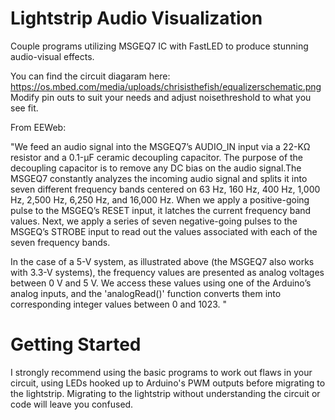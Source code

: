 # Lightstrip Audio Visualization
Couple programs utilizing MSGEQ7 IC with FastLED to produce stunning audio-visual effects.

You can find the circuit diagaram here: https://os.mbed.com/media/uploads/chrisisthefish/equalizerschematic.png
Modify pin outs to suit your needs and adjust noisethreshold to what you see fit.

From EEWeb:

"We feed an audio signal into the MSGEQ7’s AUDIO_IN input via a 22-KΩ resistor and a 0.1-μF ceramic decoupling capacitor. The purpose of the decoupling capacitor is to remove any DC bias on the audio signal.The MSGEQ7 constantly analyzes the incoming audio signal and splits it into seven different frequency bands centered on 63 Hz, 160 Hz, 400 Hz, 1,000 Hz, 2,500 Hz, 6,250 Hz, and 16,000 Hz. When we apply a positive-going pulse to the MSGEQ’s RESET input, it latches the current frequency band values. Next, we apply a series of seven negative-going pulses to the MSGEQ’s STROBE input to read out the values associated with each of the seven frequency bands.

In the case of a 5-V system, as illustrated above (the MSGEQ7 also works with 3.3-V systems), the frequency values are presented as analog voltages between 0 V and 5 V. We access these values using one of the Arduino’s analog inputs, and the 'analogRead()' function converts them into corresponding integer values between 0 and 1023. "

# Getting Started
I strongly recommend using the basic programs to work out flaws in your circuit, using LEDs hooked up to Arduino's PWM outputs before migrating to the lightstrip. Migrating to the lightstrip without understanding the circuit or code will leave you confused.
